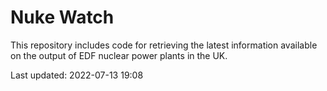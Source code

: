 # Nuke Watch

This repository includes code for retrieving the latest information available on the output of EDF nuclear power plants in the UK.

Last updated: 2022-07-13 19:08